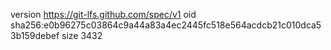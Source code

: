 version https://git-lfs.github.com/spec/v1
oid sha256:e0b96275c03864c9a44a83a4ec2445fc518e564acdcb21c010dca53b159debef
size 3432
